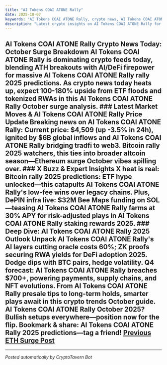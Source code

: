 ```yaml
---
title: "AI Tokens COAI ATONE Rally"
date: 2025-10-07
keywords: "AI Tokens COAI ATONE Rally, crypto news, AI Tokens COAI ATONE Rally 2025, AI trends"
description: "Latest crypto insights on AI Tokens COAI ATONE Rally for 2025"
---
```


<!-- Google tag (gtag.js) -->
<script async src="https://www.googletagmanager.com/gtag/js?id=G-DM704YJT90"></script>
<script>
  window.dataLayer = window.dataLayer || [];
  function gtag(){{dataLayer.push(arguments);}}
  gtag('js', new Date());
  gtag('config', 'G-DM704YJT90');
</script>

## AI Tokens COAI ATONE Rally Crypto News Today: October Surge Breakdown AI Tokens COAI ATONE Rally is dominating crypto feeds today, blending ATH breakouts with AI/DeFi firepower for massive AI Tokens COAI ATONE Rally rally 2025 predictions. As crypto news today heats up, expect 100-180% upside from ETF floods and tokenized RWAs in this AI Tokens COAI ATONE Rally October surge analysis. ### Latest Market Moves & AI Tokens COAI ATONE Rally Price Update Breaking news on AI Tokens COAI ATONE Rally: Current price: $4,509 (up -3.5% in 24h), ignited by $6B global inflows and AI Tokens COAI ATONE Rally bridging tradfi to web3. Bitcoin rally 2025 watchers, this ties into broader altcoin season—Ethereum surge October vibes spilling over. ### X Buzz & Expert Insights X heat is real: Bitcoin rally 2025 predictions: ETF hype unlocked—this catapults AI Tokens COAI ATONE Rally's low-fee wins over legacy chains. Plus, DePIN infra live: $32M Bee Maps funding on SOL—teasing AI Tokens COAI ATONE Rally farms at 30% APY for risk-adjusted plays in AI Tokens COAI ATONE Rally staking rewards 2025. ### Deep Dive: AI Tokens COAI ATONE Rally 2025 Outlook Unpack AI Tokens COAI ATONE Rally's AI layers cutting oracle costs 60%; ZK proofs securing RWA yields for DeFi adoption 2025. Dodge dips with BTC pairs, hedge volatility. Q4 forecast: AI Tokens COAI ATONE Rally breaches $700+, powering payments, supply chains, and NFT evolutions. From AI Tokens COAI ATONE Rally presale tips to long-term holds, smarter plays await in this crypto trends October guide. AI Tokens COAI ATONE Rally October 2025? Bullish setups everywhere—position now for the flip. Bookmark & share: AI Tokens COAI ATONE Rally 2025 predictions—tag a friend! [Previous ETH Surge Post](/posts/ethereum-surge-october)

<ins class="adsense" data-ad-client="ca-pub-YOUR_ADSENSE_ID" data-ad-slot="YOUR_AD_SLOT" data-ad-format="auto" style="display:block"></ins>
<script>(adsbygoogle = window.adsbygoogle || []).push({{}});</script>

---
*Posted automatically by CryptoTavern Bot*